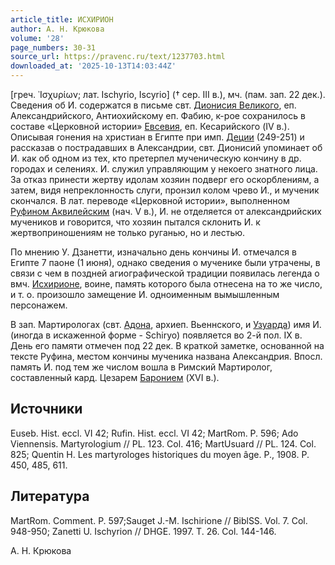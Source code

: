 ```yaml
---
article_title: ИСХИРИОН
author: А. Н. Крюкова
volume: '28'
page_numbers: 30-31
source_url: https://pravenc.ru/text/1237703.html
downloaded_at: '2025-10-13T14:03:44Z'
---
```


[греч. ᾿Ισχυρίων; лат. Ischyrio, Iscyrio] († сер. III в.), мч. (пам. зап. 22 дек.). Сведения об И. содержатся в письме свт. [Дионисия Великого](<https://pravenc.ru/text/ДИОНИСИЙ ВЕЛИКИЙ.html>), еп. Александрийского, Антиохийскому еп. Фабию, к-рое сохранилось в составе «Церковной истории» [Евсевия](https://pravenc.ru/text/Евсевий.html), еп. Кесарийского (IV в.). Описывая гонения на христиан в Египте при имп. [Деции](https://pravenc.ru/text/Деции.html) (249-251) и рассказав о пострадавших в Александрии, свт. Дионисий упоминает об И. как об одном из тех, кто претерпел мученическую кончину в др. городах и селениях. И. служил управляющим у некоего знатного лица. За отказ принести жертву идолам хозяин подверг его оскорблениям, а затем, видя непреклонность слуги, пронзил колом чрево И., и мученик скончался. В лат. переводе «Церковной истории», выполненном [Руфином Аквилейским](<https://pravenc.ru/text/Руфином Аквилейским.html>) (нач. V в.), И. не отделяется от александрийских мучеников и говорится, что хозяин пытался склонить И. к жертвоприношениям не только руганью, но и лестью.

По мнению У. Дзанетти, изначально день кончины И. отмечался в Египте 7 паоне (1 июня), однако сведения о мученике были утрачены, в связи с чем в поздней агиографической традиции появилась легенда о вмч. [Исхирионе](https://pravenc.ru/text/Исхирионе.html), воине, память которого была отнесена на то же число, и т. о. произошло замещение И. одноименным вымышленным персонажем.

В зап. Мартирологах (свт. [Адона](https://pravenc.ru/text/Адон.html), архиеп. Вьеннского, и [Узуарда](https://pravenc.ru/text/Узуарда.html)) имя И. (иногда в искаженной форме - Schiryo) появляется во 2-й пол. IX в. День его памяти отмечен под 22 дек. В краткой заметке, основанной на тексте Руфина, местом кончины мученика названа Александрия. Впосл. память И. под тем же числом вошла в Римский Мартиролог, составленный кард. Цезарем [Баронием](https://pravenc.ru/text/Баронием.html) (XVI в.).

## Источники

Euseb. Hist. eccl. VI 42; Rufin. Hist. eccl. VI 42; MartRom. P. 596; Ado Viennensis. Martyrologium // PL. 123. Col. 416; MartUsuard // PL. 124. Col. 825; Quentin H. Les martyrologes historiques du moyen âge. P., 1908. P. 450, 485, 611.

## Литература

MartRom. Comment. P. 597;Sauget J.-M. Ischirione // BiblSS. Vol. 7. Col. 948-950; Zanetti U. Ischyrion // DHGE. 1997. T. 26. Col. 144-146.

А. Н. Крюкова

